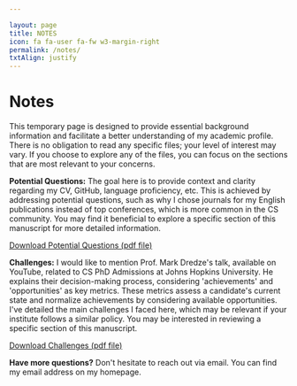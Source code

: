 ```yaml
---

layout: page
title: NOTES
icon: fa fa-user fa-fw w3-margin-right
permalink: /notes/
txtAlign: justify
---
```



# Notes


This temporary page is designed to provide essential background information and facilitate a better understanding of my academic profile. There is no obligation to read any specific files; your level of interest may vary. If you choose to explore any of the files, you can focus on the sections that are most relevant to your concerns. 

<!--
**My General Statement of Purpose:** This is my general Statement of Purpose (SOP), providing an overview of my background and research experience. Please note that while it covers the Introduction, Main Research Experience, Additional Research Experience, and Conclusion, it does not include detailed information about my Research Statement or the selection of the institution, program, and supervisor. However, these details are available upon request.

<a href="https://github.com/TahaRostami/TahaRostami.github.io/blob/main/files/General_SOP_TahaRostami.pdf" class="w3-button w3-white w3-border w3-border-indigo w3-round-large w3-text-blue">Download General Statement of Purpose (pdf file)</a>
-->

**Potential Questions:** The goal here is to provide context and clarity regarding my CV, GitHub, language proficiency, etc. This is achieved by addressing potential questions, such as why I chose journals for my English publications instead of top conferences, which is more common in the CS community. You may find it beneficial to explore a specific section of this manuscript for more detailed information.

<a href="https://github.com/TahaRostami/TahaRostami.github.io/raw/main/files/PotentialQuestions.pdf" class="w3-button w3-white w3-border w3-border-indigo w3-round-large w3-text-blue">Download Potential Questions (pdf file)</a>

**Challenges:** I would like to mention Prof. Mark Dredze's talk, available on YouTube, related to CS PhD Admissions at Johns Hopkins University. He explains their decision-making process, considering 'achievements' and 'opportunities' as key metrics. These metrics assess a candidate's current state and normalize achievements by considering available opportunities. I've detailed the main challenges I faced here, which may be relevant if your institute follows a similar policy. You may be interested in reviewing a specific section of this manuscript.

<a href="https://github.com/TahaRostami/TahaRostami.github.io/raw/main/files/Challenges.pdf" class="w3-button w3-white w3-border w3-border-indigo w3-round-large w3-text-blue">Download Challenges (pdf file)</a>


**Have more questions?** Don't hesitate to reach out via email. You can find my email address on my homepage.









